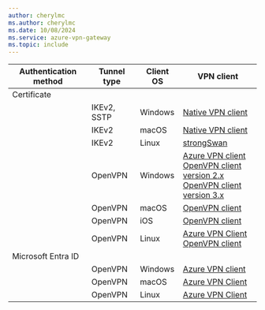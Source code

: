 ```yaml
---
author: cherylmc
ms.author: cherylmc
ms.date: 10/08/2024
ms.service: azure-vpn-gateway
ms.topic: include
---
```


| Authentication method | Tunnel type |Client OS|VPN client |
| --- | --- | --- |---|
| Certificate |    | |  |
|  | IKEv2, SSTP   |Windows |  [Native VPN client](../articles/vpn-gateway/point-to-site-vpn-client-certificate-windows-native.md)|
|  | IKEv2|macOS |[Native VPN client](../articles/vpn-gateway/point-to-site-vpn-client-cert-mac.md)|
| |  IKEv2|Linux |[strongSwan](../articles/vpn-gateway/point-to-site-vpn-client-certificate-ike-linux.md) |
| | OpenVPN |Windows |[Azure VPN client](../articles/vpn-gateway/point-to-site-vpn-client-certificate-windows-azure-vpn-client.md)<br> [OpenVPN client version 2.x](../articles/vpn-gateway/point-to-site-vpn-client-certificate-windows-openvpn-client.md)<br>[OpenVPN client version 3.x](../articles/vpn-gateway/point-to-site-vpn-client-certificate-windows-openvpn-client-version-3.md) |
| | OpenVPN  |macOS|[OpenVPN client](../articles/vpn-gateway/point-to-site-vpn-client-certificate-openvpn-mac.md)|
| | OpenVPN  |iOS |[OpenVPN client](../articles/vpn-gateway/point-to-site-vpn-client-certificate-openvpn-ios.md)|
| | OpenVPN |Linux | [Azure VPN Client](../articles/vpn-gateway/point-to-site-certificate-client-linux-azure-vpn-client.md)<br>[OpenVPN client](../articles/vpn-gateway/point-to-site-vpn-client-certificate-openvpn-linux.md)|
| Microsoft Entra ID |    | |  |
|   | OpenVPN| Windows | [Azure VPN client](../articles/vpn-gateway/point-to-site-entra-vpn-client-windows.md)|
|  | OpenVPN| macOS |[Azure VPN Client](../articles/vpn-gateway/point-to-site-entra-vpn-client-mac.md) |
|  | OpenVPN| Linux |[Azure VPN Client](../articles/vpn-gateway/point-to-site-entra-vpn-client-linux.md) |